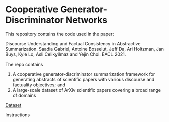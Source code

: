 # Cooperative Generator-Discriminator Networks 

This repository contains the code used in the paper:

Discourse Understanding and Factual Consistency in Abstractive Summarization. Saadia Gabriel, Antoine Bosselut, Jeff Da, Ari Holtzman, Jan Buys, Kyle Lo, Asli Celikyilmaz and Yejin Choi. EACL 2021. 

The repo contains 

1. A cooperative generator-discriminator summarization framework for generating abstracts of scientific papers with various discourse and factuality objectives; and 
2. A large-scale dataset of ArXiv scientific papers covering a broad range of domains 

[Dataset](https://drive.google.com/drive/u/0/folders/1VEBEuH3sJKZErt_9UF6bIrgag_ws6GXC)

Instructions 
